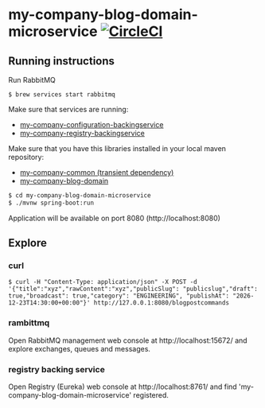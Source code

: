 # my-company-blog-domain-microservice [![CircleCI](https://circleci.com/gh/ivans-innovation-lab/my-company-blog-domain-microservice.svg?style=svg)](https://circleci.com/gh/ivans-innovation-lab/my-company-blog-domain-microservice)

## Running instructions

Run RabbitMQ
```
$ brew services start rabbitmq
```

Make sure that services are running:

 - [my-company-configuration-backingservice](https://github.com/ivans-innovation-lab/my-company-configuration-backingservice)
 - [my-company-registry-backingservice](https://github.com/ivans-innovation-lab/my-company-registry-backingservice)
 
Make sure that you have this libraries installed in your local maven repository:

 - [my-company-common (transient dependency)](https://github.com/ivans-innovation-lab/my-company-common)
 - [my-company-blog-domain](https://github.com/ivans-innovation-lab/my-company-blog-domain)

```bash
$ cd my-company-blog-domain-microservice
$ ./mvnw spring-boot:run
```

Application will be available on port 8080 (http://localhost:8080)

## Explore

### curl

```
$ curl -H "Content-Type: application/json" -X POST -d '{"title":"xyz","rawContent":"xyz","publicSlug": "publicslug","draft": true,"broadcast": true,"category": "ENGINEERING", "publishAt": "2026-12-23T14:30:00+00:00"}' http://127.0.0.1:8080/blogpostcommands 
```

### rambittmq

Open RabbitMQ management web console at http://localhost:15672/ and explore exchanges, queues and messages.

### registry backing service

Open Registry (Eureka) web console at http://localhost:8761/ and find 'my-company-blog-domain-microservice' registered.

